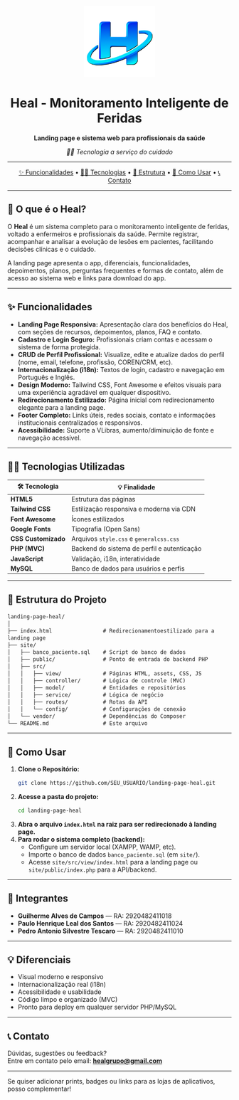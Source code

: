 <p align="center">
  <img src="site/src/view/assets/imgs/Logo_Heal4.png" alt="Heal Logo" width="160">
</p>

<h1 align="center">Heal - Monitoramento Inteligente de Feridas</h1>
<p align="center"><b>Landing page e sistema web para profissionais da saúde</b></p>
<p align="center"><i>👨‍⚕️ Tecnologia a serviço do cuidado</i></p>

---

<p align="center">
  <a href="#funcionalidades">✨ Funcionalidades</a> •
  <a href="#tecnologias">🧑‍💻 Tecnologias</a> •
  <a href="#estrutura">📁 Estrutura</a> •
  <a href="#como-usar">🚀 Como Usar</a> •
  <a href="#contato">📞 Contato</a>
</p>

---

## 📲 O que é o Heal?

O **Heal** é um sistema completo para o monitoramento inteligente de feridas, voltado a enfermeiros e profissionais da saúde. Permite registrar, acompanhar e analisar a evolução de lesões em pacientes, facilitando decisões clínicas e o cuidado.

A landing page apresenta o app, diferenciais, funcionalidades, depoimentos, planos, perguntas frequentes e formas de contato, além de acesso ao sistema web e links para download do app.

---

## ✨ Funcionalidades

- **Landing Page Responsiva:** Apresentação clara dos benefícios do Heal, com seções de recursos, depoimentos, planos, FAQ e contato.
- **Cadastro e Login Seguro:** Profissionais criam contas e acessam o sistema de forma protegida.
- **CRUD de Perfil Profissional:** Visualize, edite e atualize dados do perfil (nome, email, telefone, profissão, COREN/CRM, etc).
- **Internacionalização (i18n):** Textos de login, cadastro e navegação em Português e Inglês.
- **Design Moderno:** Tailwind CSS, Font Awesome e efeitos visuais para uma experiência agradável em qualquer dispositivo.
- **Redirecionamento Estilizado:** Página inicial com redirecionamento elegante para a landing page.
- **Footer Completo:** Links úteis, redes sociais, contato e informações institucionais centralizados e responsivos.
- **Acessibilidade:** Suporte a VLibras, aumento/diminuição de fonte e navegação acessível.

---

## 🧑‍💻 Tecnologias Utilizadas

| 🛠️ Tecnologia      | 💡 Finalidade                                 |
|--------------------|----------------------------------------------|
| **HTML5**          | Estrutura das páginas                        |
| **Tailwind CSS**   | Estilização responsiva e moderna via CDN     |
| **Font Awesome**   | Ícones estilizados                           |
| **Google Fonts**   | Tipografia (Open Sans)                       |
| **CSS Customizado**| Arquivos `style.css` e `generalcss.css`      |
| **PHP (MVC)**      | Backend do sistema de perfil e autenticação  |
| **JavaScript**     | Validação, i18n, interatividade              |
| **MySQL**          | Banco de dados para usuários e perfis        |

---

## 📁 Estrutura do Projeto

```
landing-page-heal/
│
├── index.html                # Redirecionamentoestilizado para a landing page
├── site/
│   ├── banco_paciente.sql    # Script do banco de dados
│   ├── public/               # Ponto de entrada do backend PHP
│   ├── src/
│   │   ├── view/             # Páginas HTML, assets, CSS, JS
│   │   ├── controller/       # Lógica de controle (MVC)
│   │   ├── model/            # Entidades e repositórios
│   │   ├── service/          # Lógica de negócio
│   │   ├── routes/           # Rotas da API
│   │   └── config/           # Configurações de conexão
│   └── vendor/               # Dependências do Composer
└── README.md                 # Este arquivo
```

---

## 🚀 Como Usar

1. **Clone o Repositório:**
   ```bash
   git clone https://github.com/SEU_USUARIO/landing-page-heal.git
   ```
2. **Acesse a pasta do projeto:**
   ```bash
   cd landing-page-heal
   ```
3. **Abra o arquivo `index.html` na raiz para ser redirecionado à landing page.**
4. **Para rodar o sistema completo (backend):**
   - Configure um servidor local (XAMPP, WAMP, etc).
   - Importe o banco de dados `banco_paciente.sql` (em `site/`).
   - Acesse `site/src/view/index.html` para a landing page ou `site/public/index.php` para a API/backend.

---

## 👥 Integrantes

- **Guilherme Alves de Campos** — RA: 2920482411018
- **Paulo Henrique Leal dos Santos** — RA: 2920482411024
- **Pedro Antonio Silvestre Tescaro** — RA: 2920482411010

---

## 💡 Diferenciais

- Visual moderno e responsivo
- Internacionalização real (i18n)
- Acessibilidade e usabilidade
- Código limpo e organizado (MVC)
- Pronto para deploy em qualquer servidor PHP/MySQL

---

## 📞 Contato

Dúvidas, sugestões ou feedback?  
Entre em contato pelo email: **healgrupo@gmail.com**

---

Se quiser adicionar prints, badges ou links para as lojas de aplicativos, posso complementar!
